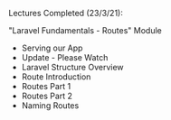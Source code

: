 Lectures Completed (23/3/21):

"Laravel Fundamentals - Routes" Module
* Serving our App
* Update - Please Watch
* Laravel Structure Overview
* Route Introduction
* Routes Part 1
* Routes Part 2
* Naming Routes